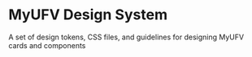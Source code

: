 # MyUFV Design System
A set of design tokens, CSS files, and guidelines for designing MyUFV cards and components
